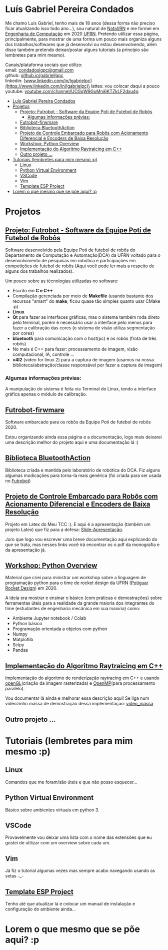 # Luís Gabriel Pereira Condados

Me chamo Luís Gabriel, tenho mais de 18 anos (dessa forma não preciso ficar atualizando isso todo ano...), sou natural de [Natal/RN](https://pt.wikipedia.org/wiki/Natal_(Rio_Grande_do_Norte)) e me formei em [Engenharia de Computação](https://www.dca.ufrn.br/) em 2020 [UFRN](https://www.ufrn.br/). Pretendo utilizar essa página, principalmente, para mostrar de uma forma um pouco mais organiza alguns dos trabalhos/softwares que já desenvolvi ou estou desenvolvendo, além disso também pretendo deixar/postar alguns tutoriais (a princípio são lembretes para mim mesmo).

Canais/plataforma sociais que utilizo:\
email: condadoslgpc@gmail.com\
github: [github.io/gabriellgpc](github.io/gabriellgpc)\
linkedin: [www.linkedin.com/in/lgabrielpc](https://www.linkedin.com/in/lgabrielpc)\
lattes: vou colocar daqui a pouco\
youtube: [youtube.com/channel/UCGqW9GuMni6KTZkLF2dxu4g](https://www.youtube.com/channel/UCGqW9GuMni6KTZkLF2dxu4g)


- [Luís Gabriel Pereira Condados](#luís-gabriel-pereira-condados)
- [Projetos](#projetos)
  - [Projeto: Futrobot - Software da Equipe Poti de Futebol de Robôs](#projeto-futrobot---software-da-equipe-poti-de-futebol-de-robôs)
    - [Algumas informações prévias:](#algumas-informações-prévias)
  - [Futrobot-firwmare](#futrobot-firwmare)
  - [Biblioteca BluetoothAction](#biblioteca-bluetoothaction)
  - [Projeto de Controle Embarcado para Robôs com Acionamento Diferencial e Encoders de Baixa Resolução](#projeto-de-controle-embarcado-para-robôs-com-acionamento-diferencial-e-encoders-de-baixa-resolução)
  - [Workshop: Python Overview](#workshop-python-overview)
  - [Implementação do Algoritmo Raytraicing em C++](#implementação-do-algoritmo-raytraicing-em-c)
  - [Outro projeto ...](#outro-projeto-)
- [Tutoriais (lembretes para mim mesmo :p)](#tutoriais-lembretes-para-mim-mesmo-p)
  - [Linux](#linux)
  - [Python Virtual Environment](#python-virtual-environment)
  - [VSCode](#vscode)
  - [Vim](#vim)
  - [Template ESP Project](#template-esp-project)
- [Lorem o que mesmo que se põe aqui? :p](#lorem-o-que-mesmo-que-se-põe-aqui-p)

# Projetos

## [Projeto: Futrobot - Software da Equipe Poti de Futebol de Robôs](https://github.com/potiufrn/Futrobot)
Software desenvolvido pela Equipe Poti de futebol de robôs do Departamento de Computação e Automação(DCA) da UFRN voltado para o desenvolvimento de pesquisas em robótica e participações em competições de futebol de robôs ([Aqui](https://potiufrn.github.io/) você pode ler mais a respeito de alguns dos trabalhos realizados).

Um pouco sobre as técnologias utilizadas no software:
* Escrito em **C e C++**
* Compilação gerenciada por meio de **Makefile** (usando bastante dos recursos "smart" do **make**, ficou quase tão simples quanto usar CMake :p)
* **Linux**
* **Qt** para fazer as interfaces gráficas, mas o sistema também roda direto pelo terminal, porém é necessário usar a interface pelo menos para fazer a calibração das cores (o sistema de visão utiliza segmentação por cores)
* **bluetooth** para comunicação com o host(pc) e os robôs (frota de três robôs)
* No mais é C++ para fazer: processamento de imagem, visão computacional, IA, controle ...
* **v4l2** (video for linux 2) para a captura de imagem (usamos na nossa biblioteca/abstração/classe responsável por fazer a captura de imagem)

<!-- TODO -->
<!-- Colocar imagens e vídeos aqui -->
<!-- Arrumar a documentação do repositório alvo -->

### Algumas informações prévias:
A manipulação do sistema é feita via Terminal do Linux, tendo a interface gráfica apenas o módulo de calibração.

## [Futrobot-firwmare](https://github.com/potiufrn/Futrobot-firmware)
Software embarcado para os robôs da Equipe Poti de futebol de robôs 2020.

Estou organizando ainda essa página e a documentação, logo mais deixarei uma descrição melhor do projeto aqui e uma documentação lá :)

## [Biblioteca BluetoothAction](https://github.com/potiufrn/bluetoothAction)
Biblioteca criada e mantida pelo laboratório de robótica do DCA. Fiz alguns algumas modicações para torna-la mais genérica (foi criada para ser usada no [Futrobot](##[Futrobot-firwmare](https://github.com/potiufrn/Futrobot-firmware)))

## [Projeto de Controle Embarcado para Robôs com Acionamento Diferencial e Encoders de Baixa Resolução](https://github.com/Gabriellgpc/TCC---Controle-Embarcado)
Projeto em Latex do Meu TCC :). E aqui é a apresentação (também um projeto Latex) que fiz para a defesa: [Slide-Apresentação](https://github.com/Gabriellgpc/Apresentacao_TCC).

Juro que logo vou escrever uma breve documentação aqui explicando do que se trata, mas nesses links você irá encontrar os o pdf da monografia e da apresentação já.

## [Workshop: Python Overview](https://github.com/Gabriellgpc/python_workshop_overview)
Material que criei para ministrar um workshop sobre a linguagem de programação python para o time de rocket design da UFRN ([Potiguar Rocket Design](https://www.youtube.com/channel/UCWEqiELiw2ohrE56GyWJAcg/featured)) em 2020.

A ideia era mostrar e ensinar o básico (com práticas e demostrações) sobre ferramentas úteis para a realidade da grande maioria dos integrantes do time (estudantes de engenharia mecânica em sua maioria) como:
* Ambiente Jupyter notebook / Colab
* Python básico
* Programação orientada a objetos com python
* Numpy
* Matplotlib
* Scipy
* Pandas

## [Implementação do Algoritmo Raytraicing em C++](https://github.com/Gabriellgpc/raytracing)

Implementação do algoritmo de renderização raytracing em C++ e usando [openGL](https://www.opengl.org/)(criação da imagem rasterizada) e [OpenMP](https://www.openmp.org/)(para processamento paralelo).

Vou documentar lá ainda e melhorar essa descrição aqui!
Se liga num vídeozinho massa de demostração dessa implementaçao: [video_massa](https://www.youtube.com/watch?v=QzKdFQ4jB-k)

## Outro projeto ...

# Tutoriais (lembretes para mim mesmo :p)

## Linux
Comandos que me foram/são úteis e que não posso esquecer...

## Python Virtual Environment
Básico sobre ambientes virtuais em python 3.

## VSCode
Provavelmente vou deixar uma lista com o nome das extensões que eu gostei de utilizar com um overview sobre cada um.

## Vim
Já fiz o tutorial algumas vezes mas sempre acabo navegando usando as setas -_-

## [Template ESP Project](https://github.com/Gabriellgpc/esp-idf-project)

Tenho até que atualizar lá e colocar um manual de instalação e configuração do ambiente ainda...

# Lorem o que mesmo que se põe aqui? :p